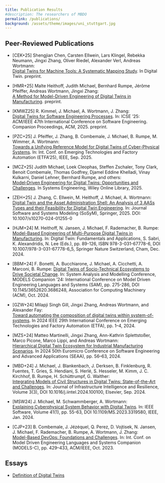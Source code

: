 ```yaml
---
title: Publication Results
#description: The researchers of MBDO
permalink: /publications/
background: /assets/theme/images/uni_stuttgart.jpg
---
```


## Peer-Reviewed Publications

<!-- TODO: preprint-->
* [CEK+25] Shengjian Chen, Carsten Ellwein, Lars Klingel, Rebekka Neumann, Jingxi Zhang, Oliver Riedel, Alexander Verl, Andreas Wortmann:  
[Digital Twins for Machine Tools: A Systematic Mapping Study](https://raw.githubusercontent.com/awortmann/awortmann.github.io/master/downloads/preprints/Digital_Twins_for_Machine_Tools_-_A_Systematic_Mapping_Study.pdf). In Digital Twin. preprint.

<!-- TODO: preprint, In -->
* [HMR+25] Malte Heithoff, Judith Michael, Bernhard Rumpe, Jérôme Pfeiffer, Andreas Wortmann, Jingxi Zhang:  
[A Method for Model-Driven Engineering of Digital Twins in Manufacturing](https://epub.uni-regensburg.de/77255/1/25_MODELS_DT_Method-2.pdf). preprint.

<!-- TODO: preprint-->
* [KMWZ25] R. Kimmel, J. Michael, A. Wortmann, J. Zhang:   
[Digital Twins for Software Engineering Processes](https://judithmichael.github.io/downloads/preprints/KMWZ25_ICSE_Nier_SoftwareEngineeringProcess_DTs.pdf).
In: ICSE ’25: ACM/IEEE 47th International Conference on Software Engineering. Companion Proceedings, ACM, 2025. preprint. 

* [PZC+25] J. Pfeiffer, J. Zhang, B. Combemale, J. Michael, B. Rumpe, M. Wimmer, A. Wortmann:  
[Towards a Unifying Reference Model for Digital Twins of Cyber-Physical Systems](https://judithmichael.github.io/publications/). In: Int. Conf. on Emerging Technologies and Factory Automation (ETFA’25), IEEE, Sep. 2025. 

* [MCZ+25] Judith Michael, Loek Cleophas, Steffen Zschaler, Tony Clark, Benoit Combemale, Thomas Godfrey, Djamel Eddine Khelladi, Vinay Kulkarni, Daniel Lehner, Bernhard Rumpe, and others:  
[Model‐Driven Engineering for Digital Twins: Opportunities and Challenges](https://incose.onlinelibrary.wiley.com/doi/full/10.1002/sys.21815). In Systems Engineering, Wiley Online Library,  2025. 

* [ZEH+25] J. Zhang, C. Ellwein, M. Heithoff, J. Michael, A. Wortmann:  
[Digital Twin and the Asset Administration Shell: An Analysis of 3 AASs Types and their Feasibility for Digital Twin Engineering](https://judithmichael.github.io/downloads/preprints/ZEH+25_SoSyM_DigitalTwin_and_the_AssetAdministrationShell.pdf). In: Journal Software and Systems Modeling (SoSyM), Springer, 2025. DOI: 10.1007/s10270-024-01255-0

* [HJM+24] M. Heithoff, N. Jansen, J. Michael, F. Rademacher, B. Rumpe:  
[Model-Based Engineering of Multi-Purpose Digital Twins in Manufacturing](https://www.google.com/url?sa=t&source=web&rct=j&opi=89978449&url=https://www.se-rwth.de/publications/Model-Based-Engineering-of-Multi-Purpose-Digital-Twins-in-Manufacturing.pdf&ved=2ahUKEwjm1PbQ2rePAxUX8wIHHZ9jIeYQFnoECBcQAQ&usg=AOvVaw3ywGC0bU_x8cWAfKYznjtw). In: Digital Twin: Fundamentals and Applications, S. Sabri, K. Alexandridis, N. Lee (Eds.), pp. 89-126, ISBN 978-3-031-67778-6, DOI 10.1007/978-3-031-67778-6_5, Springer Nature Switzerland, Cham, Dec. 2024.

* [BBM+24] F. Bonetti, A. Bucchiarone, J. Michael, A. Cicchetti, A. Marconi, B. Rumpe: [Digital Twins of Socio-Technical Ecosystems to Drive Societal Change](https://www.se-rwth.de/publications/Digital-Twins-of-Socio-Technical-Ecosystems-to-Drive-Societal-Change.pdf). In: System Analysis and Modelling Conference, MODELS Companion ’24: International Conference on Model Driven Engineering Languages and Systems (SAM), pp. 275-286, DOI 10.1145/3652620.3686248, Association for Computing Machinery (ACM), Oct. 2024.

* [GZW+24] Milapji Singh Gill, Jingxi Zhang, Andreas Wortmann, and Alexander Fay:  
[Toward automating the composition of digital twins within system-of-systems](https://awortmann.github.io/downloads/paper/Toward_Automating_the_Composition_of_Digital_Twins_Within_System-of-Systems.pdf). In 2024 IEEE 29th International Conference on Emerging Technologies and Factory Automation (ETFA), pp. 1–4,  2024. 

* [MZS+24] Matteo Martinelli, Jingxi Zhang, Ann-Kathrin Splettstoßer, Marco Picone, Marco Lippi, and Andreas Wortmann:  
[Hierarchical Digital Twin Ecosystem for Industrial Manufacturing Scenarios](https://awortmann.github.io/downloads/paper/Hierarchical_Digital_Twin_Ecosystem_for_Industrial_Manufacturing_Scenarios.pdf). In 2024 50th Euromicro Conference on Software Engineering and Advanced Applications (SEAA), pp. 56–63,  2024.

* [MBD+24] J. Michael, J. Blankenbach, J. Derksen, B. Finklenburg, R. Fuentes, T. Gries, S. Hendiani, S. Herlé, S. Hesseler, M. Kimm, J. C. Kirchhof, B. Rumpe, H. Schüttrumpf, G. Walther:  
[Integrating Models of Civil Structures in Digital Twins: State-of-the-Art and Challenges](http://www.se-rwth.de/publications/Integrating-Models-of-Civil-Structures-in-Digital-Twins-State-of-the-Art-and-Challenges.pdf). In: Journal of Infrastructure Intelligence and Resilience, Volume 3(3), DOI 10.1016/j.iintel.2024.100100, Elsevier, Sep. 2024. 

* [MSW24] J. Michael, M. Schwammberger, A. Wortmann:  
[Explaining Cyberphysical System Behavior with Digital Twins](https://www.se-rwth.de/publications/Explaining-Cyberphysical-System-Behavior-with-Digital-Twins.pdf). In: IEEE Software, Volume 41(1), pp. 55-63, DOI 10.1109/MS.2023.3319580, IEEE, Jan. 2024.


* [CJP+23] B. Combemale, J. Jézéquel, Q. Perez, D. Vojtisek, N. Jansen, J. Michael, F. Rademacher, B. Rumpe, A. Wortmann, J. Zhang:  
[Model-Based DevOps: Foundations and Challenges](https://www.se-rwth.de/publications/Model-Based-DevOps-Foundations-and-Challenges.pdf). In: Int. Conf. on Model Driven Engineering Languages and Systems Companion (MODELS-C), pp. 429–433, ACM/IEEE, Oct. 2023.

## Essays

* [Definition of Digital Twins](https://www.se-rwth.de/essay/Digital-Twin-Definition/)